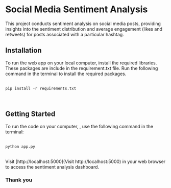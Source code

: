 # Social Media Sentiment Analysis

This project conducts sentiment analysis on social media posts, providing insights into the sentiment distribution and average engagement (likes and retweets) for posts associated with a particular hashtag.

## Installation

To run the web app on your local computer, install the required libraries. These packages are include in the requirement.txt file. Run the following command in the terminal to install the required packages.<br><br>

```
pip install -r requirements.txt
```
<br>

## Getting Started

To run the code on your computer, , use the following command in the terminal:<br><br>
```
python app.py
```
<br>
Visit [http://localhost:5000](Visit http://localhost:5000) in your web browser to access the sentiment analysis dashboard.

### Thank you
